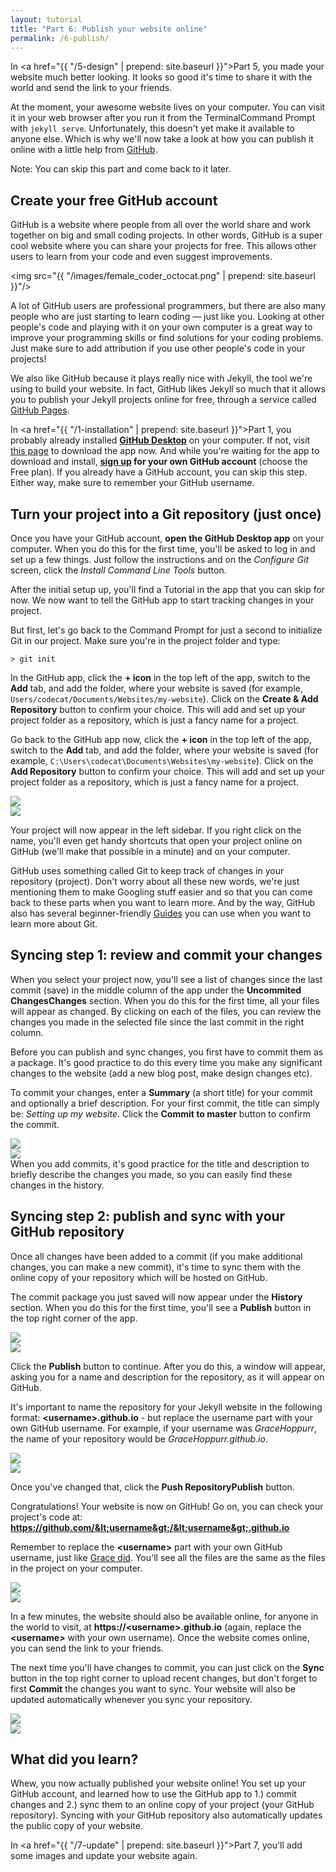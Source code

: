 ```yaml
---
layout: tutorial
title: "Part 6: Publish your website online"
permalink: /6-publish/
---
```


In <a href="{{ "/5-design" | prepend: site.baseurl }}">Part 5</a>, you made your website much better looking. It looks so good it's time to share it with the world and send the link to your friends.

At the moment, your awesome website lives on your computer. You can visit it in your web browser after you run it from the <span class="os-switch"><span class="osx">Terminal</span><span class="wins">Command Prompt</span></span> with `jekyll serve`. Unfortunately, this doesn't yet make it available to anyone else. Which is why we'll now take a look at how you can publish it online with a little help from <a href="https://github.com" target="_blank">GitHub</a>.

<div class="hint">
Note: You can skip this part and come back to it later.
</div>

## Create your free GitHub account

GitHub is a website where people from all over the world share and work together on big and small coding projects. In other words, GitHub is a super cool website where you can share your projects for free. This allows other users to learn from your code and even suggest improvements.

<img src="{{ "/images/female_coder_octocat.png" | prepend: site.baseurl }}"/>

A lot of GitHub users are professional programmers, but there are also many people who are just starting to learn coding — just like you. Looking at other people's code and playing with it on your own computer is a great way to improve your programming skills or find solutions for your coding problems. Just make sure to add attribution if you use other people's code in your projects!

We also like GitHub because it plays really nice with Jekyll, the tool we're using to build your website. In fact, GitHub likes Jekyll so much that it allows you to publish your Jekyll projects online for free, through a service called <a href="https://pages.github.com/" target="_blank">GitHub Pages</a>.

In <a href="{{ "/1-installation" | prepend: site.baseurl }}">Part 1</a>, you probably already installed **<a href="https://desktop.github.com/">GitHub Desktop</a>** on your computer. If not, visit <a href="https://desktop.github.com/" target="_blank">this page</a> to download the app now. And while you're waiting for the app to download and install, **[sign up](https://github.com/join) for your own GitHub account** (choose the Free plan). If you already have a GitHub account, you can skip this step. Either way, make sure to remember your GitHub username.

## Turn your project into a Git repository (just once)

Once you have your GitHub account, **open the GitHub Desktop app** on your computer. When you do this for the first time, you'll be asked to log in and set up a few things. <span class="os-switch show"><span class="osx">Just follow the instructions and on the <em>Configure Git</em> screen, click the <em>Install Command Line Tools</em> button.</span><span class="wins"></span></span>

After the initial setup up, you'll find a Tutorial in the app that you can skip for now. We now want to tell the GitHub app to start tracking changes in your project.

<div class="os-switch show">
<div class="osx"></div>
<div class="wins">
	<p>But first, let's go back to the Command Prompt for just a second to initialize Git in our project. Make sure you're in the project folder and type:</p>
	<div class="highlighter-rouge"><pre class="highlight"><code>&gt; git init</code></pre></div>
</div>
</div>

<div class="os-switch show">
<div class="osx">
	<p>In the GitHub app, click the <strong>+ icon</strong> in the top left of the app, switch to the <strong>Add</strong> tab, and add the folder, where your website is saved (for example, <code>Users/codecat/Documents/Websites/my-website</code>). Click on the <strong>Create & Add Repository</strong> button to confirm your choice. This will add and set up your project folder as a repository, which is just a fancy name for a project.</p>
</div>
<div class="wins">
	<p>Go back to the GitHub app now, click the <strong>+ icon</strong> in the top left of the app, switch to the <strong>Add</strong> tab, and add the folder, where your website is saved (for example, <code>C:\Users\codecat\Documents\Websites\my-website</code>). Click on the <strong>Add Repository</strong> button to confirm your choice. This will add and set up your project folder as a repository, which is just a fancy name for a project.</p>
</div>
</div>

<div class="os-switch"><div class="osx"><img src="{{ "/images/github-mac-0-add-repo-part.png" | prepend: site.baseurl }}"/></div><div class="wins"><img src="{{ "/images/github-win-0-add-repo-part.png" | prepend: site.baseurl }}"/></div></div>

Your project will now appear in the left sidebar. If you right click on the name, you'll even get handy shortcuts that open your project online on GitHub (we'll make that possible in a minute) and on your computer.

<div class="more">
GitHub uses something called Git to keep track of changes in your repository (project). Don't worry about all these new words, we're just mentioning them to make Googling stuff easier and so that you can come back to these parts when you want to learn more. And by the way, GitHub also has several beginner-friendly <a href="https://guides.github.com/" target="_blank">Guides</a> you can use when you want to learn more about Git.
</div>

## Syncing step 1: review and commit your changes

When you select your project now, you'll see a list of changes since the last commit (save) in the middle column of the app under the **<span class="os-switch"><span class="osx">Uncommited Changes</span><span class="wins">Changes</span></span>** section. When you do this for the first time, all your files will appear as changed. By clicking on each of the files, you can review the changes you made in the selected file since the last commit in the right column.

Before you can publish and sync changes, you first have to commit them as a package. It's good practice to do this every time you make any significant changes to the website (add a new blog post, make design changes etc).

To commit your changes, enter a **Summary** (a short title) for your commit and optionally a brief description. For your first commit, the title can simply be: *Setting up my website*. Click the **Commit to master** button to confirm the commit.

<div class="os-switch"><div class="osx"><img src="{{ "/images/github-mac-1-review-changes.png" | prepend: site.baseurl }}"/></div><div class="wins"><img src="{{ "/images/github-win-1-review-changes.png" | prepend: site.baseurl }}"/></div></div>

<div class="hint">
When you add commits, it's good practice for the title and description to briefly describe the changes you made, so you can easily find these changes in the history.
</div>

## Syncing step 2: publish and sync with your GitHub repository

Once all changes have been added to a commit (if you make additional changes, you can make a new commit), it's time to sync them with the online copy of your repository which will be hosted on GitHub.

The commit package you just saved will now appear under the **History** section. When you do this for the first time, you'll see a **Publish** button in the top right corner of the app.

<div class="os-switch"><div class="osx"><img src="{{ "/images/github-mac-1-review-changes-sync.png" | prepend: site.baseurl }}"/></div><div class="wins"><img src="{{ "/images/github-win-1-review-changes-sync.png" | prepend: site.baseurl }}"/></div></div>

Click the **Publish** button to continue. After you do this, a window will appear, asking you for a name and description for the repository, as it will appear on GitHub.

It's important to name the repository for your Jekyll website in the following format: **&lt;username&gt;.github.io** - but replace the username part with your own GitHub username. For example, if your username was *GraceHoppurr*, the name of your repository would be *GraceHoppurr.github.io*.

<div class="os-switch"><div class="osx"><img src="{{ "/images/github-mac-2-create-repo.png" | prepend: site.baseurl }}"/></div><div class="wins"><img src="{{ "/images/github-win-2-create-repo.png" | prepend: site.baseurl }}"/></div></div>

Once you've changed that, click the **<span class="os-switch"><span class="osx">Push Repository</span><span class="wins">Publish</span></span>** button.

Congratulations! Your website is now on GitHub! Go on, you can check your project's code at: **https://github.com/&lt;username&gt;/&lt;username&gt;.github.io**

Remember to replace the **&lt;username&gt;** part with your own GitHub username, just like <a href="https://github.com/GraceHoppurr/GraceHoppurr.github.io" target="_blank">Grace did</a>. You'll see all the files are the same as the files in the project on your computer.

<div class="os-switch"><div class="osx"><img src="{{ "/images/github-published-repo.png" | prepend: site.baseurl }}"/></div><div class="wins"><img src="{{ "/images/github-published-repo-win.png" | prepend: site.baseurl }}"/></div></div>

In a few minutes, the website should also be available online, for anyone in the world to visit, at **https://&lt;username&gt;.github.io** (again, replace the **&lt;username&gt;** with your own username). Once the website comes online, you can send the link to your friends.

The next time you'll have changes to commit, you can just click on the **Sync** button in the top right corner to upload recent changes, but don't forget to first **Commit** the changes you want to sync. Your website will also be updated automatically whenever you sync your repository.

<div class="os-switch"><div class="osx"><img src="{{ "/images/github-mac-3-update.png" | prepend: site.baseurl }}"/></div><div class="wins"><img src="{{ "/images/github-win-3-update.png" | prepend: site.baseurl }}"/></div></div>

<div class="recap">
<h2>What did you learn?</h2>
Whew, you now actually published your website online! You set up your GitHub account, and learned how to use the GitHub app to 1.) commit changes and 2.) sync them to an online copy of your project (your GitHub repository). Syncing with your GitHub repository also automatically updates the public copy of your website.
</div>

In <a href="{{ "/7-update" | prepend: site.baseurl }}">Part 7</a>, you'll add some images and update your website again.

